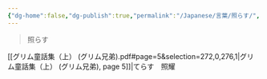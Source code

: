 ```yaml
---
{"dg-home":false,"dg-publish":true,"permalink":"/Japanese/言葉/照らす/","dgPassFrontmatter":true}
---
```



> 照らす

[[グリム童話集（上） (グリム兄弟).pdf#page=5&selection=272,0,276,1|グリム童話集（上） (グリム兄弟), page 5]]|てらす　照耀
